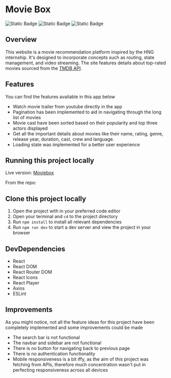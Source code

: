 # **Movie Box**

![Static Badge](https://img.shields.io/badge/React-black?style=for-the-badge&logo=react&logoColor=blue)
![Static Badge](https://img.shields.io/badge/React_Router-white?style=for-the-badge&logo=react%20router)
![Static Badge](https://img.shields.io/badge/Axios-blue?style=for-the-badge&logo=axios)


## **Overview**
This website is a movie recommendation platform inspired by the HNG internship. It's designed to incorporate concepts such as routing, state management, and video streaming. The site features details about top-rated movies sourced from the [TMDB API](https://www.themoviedb.org/).

## **Features**
 You can find the features available in this app below
- Watch movie trailer from youtube directly in the app
- Pagination has been implemented to aid in navigating through the long list of movies
- Movie cast have been sorted based on their popularity and top three actors displayed
- Get all the important details about movies like their name, rating, genre, release year, duration, cast, crew and language.
- Loading state was implemented for a better user experience
 
## **Running this project locally**
Live version: [Moviebox](https://movie-box-gules-one.vercel.app/)

From the repo:

## **Clone this project locally**
1. Open the project with in your preferred code editor
2. Open your terminal and `cd` to the project directory
3. Run `npm install` to install all relevant dependencies
4. Run `npm run dev` to start a dev server and view the project in your browser

## **DevDependencies**
- React
- React DOM
- React Router DOM
- React Icons
- React Player
- Axios
- ESLint

## **Improvements**
As you might notice, not all the feature ideas for this project have been completely implemented and some improvements could be made
- The search bar is not functional
- The navbar and sidebar are not functional
- There is no button for navigating back to previous page
- There is no authentication functionality
- Mobile responsiveness is a bit iffy, as the aim of this project was fetching from APIs, therefore much concentration wasn't put in perfecting responsiveness across all devices
